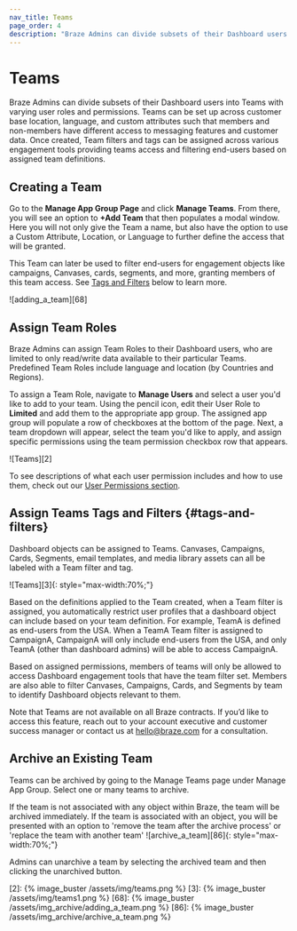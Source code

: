 ```yaml
---
nav_title: Teams
page_order: 4
description: "Braze Admins can divide subsets of their Dashboard users into Teams with varying user roles and permissions. Teams can be set up across customer base location, language, and custom attributes such that members and non-members have different access to messaging features and customer data."
---
```


# Teams

Braze Admins can divide subsets of their Dashboard users into Teams with varying user roles and permissions. Teams can be set up across customer base location, language, and custom attributes such that members and non-members have different access to messaging features and customer data. Once created, Team filters and tags can be assigned across various engagement tools providing teams access and filtering end-users based on assigned team definitions. 

## Creating a Team

Go to the __Manage App Group Page__ and click __Manage Teams__. From there, you will see an option to __+Add Team__ that then populates a modal window. Here you will not only give the Team a name, but also have the option to use a Custom Attribute, Location, or Language to further define the access that will be granted. 

This Team can later be used to filter end-users for engagement objects like campaigns, Canvases, cards, segments, and more, granting members of this team access. See [Tags and Filters](#tags-and-filters) below to learn more. 

![adding_a_team][68]

## Assign Team Roles

Braze Admins can assign Team Roles to their Dashboard users, who are limited to only read/write data available to their particular Teams. Predefined Team Roles include language and location (by Countries and Regions). 

To assign a Team Role, navigate to __Manage Users__ and select a user you'd like to add to your team. Using the pencil icon, edit their User Role to __Limited__ and add them to the appropriate app group. The assigned app group will populate a row of checkboxes at the bottom of the page. Next, a team dropdown will appear, select the team you'd like to apply, and assign specific permissions using the team permission checkbox row that appears.

![Teams][2]

To see descriptions of what each user permission includes and how to use them, check out our [User Permissions section]({{site.baseurl}}/user_guide/administrative/manage_your_braze_users/user_permissions/#editing-user-permissions).

## Assign Teams Tags and Filters {#tags-and-filters}

Dashboard objects can be assigned to Teams. Canvases, Campaigns, Cards, Segments, email templates, and media library assets can all be labeled with a Team filter and tag. 
 
![Teams][3]{: style="max-width:70%;"}

Based on the definitions applied to the Team created, when a Team filter is assigned, you automatically restrict user profiles that a dashboard object can include based on your team definition. For example, TeamA is defined as end-users from the USA. When a TeamA Team filter is assigned to CampaignA, CampaignA will only include end-users from the USA, and only TeamA (other than dashboard admins) will be able to access CampaignA. 

Based on assigned permissions, members of teams will only be allowed to access Dashboard engagement tools that have the team filter set. Members are also able to filter Canvases, Campaigns, Cards, and Segments by team to identify Dashboard objects relevant to them.

Note that Teams are not available on all Braze contracts. If you’d like to access this feature, reach out to your account executive and customer success manager or contact us at [hello@braze.com](mailto:success@braze.com) for a consultation.

## Archive an Existing Team
Teams can be archived by going to the Manage Teams page under Manage App Group. Select one or many teams to archive.

If the team is not associated with any object within Braze, the team will be archived immediately.
If the team is associated with an object, you will be presented with an option to 'remove the team after the archive process' or 'replace the team with another team' 
![archive_a_team][86]{: style="max-width:70%;"}

Admins can unarchive a team by selecting the archived team and then clicking the unarchived button.

[2]: {% image_buster /assets/img/teams.png %}
[3]: {% image_buster /assets/img/teams1.png %}
[68]: {% image_buster /assets/img_archive/adding_a_team.png %}
[86]: {% image_buster /assets/img_archive/archive_a_team.png %}
